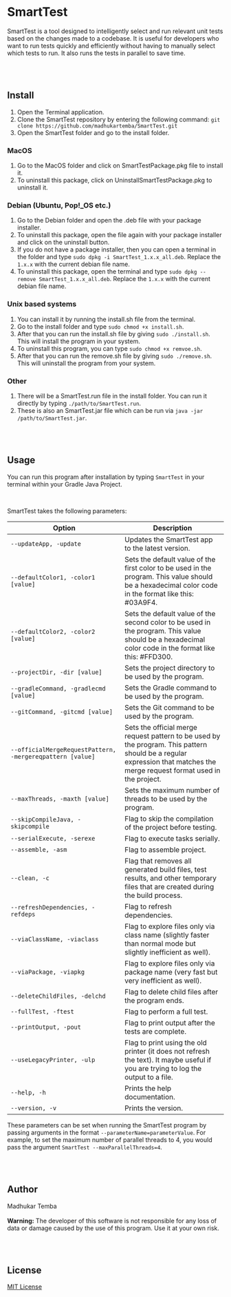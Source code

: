 # SmartTest

<p> SmartTest is a tool designed to intelligently select and run relevant unit tests based on the changes made to a codebase. It is useful for developers who want to run tests quickly and efficiently without having to manually select which tests to run. It also runs the tests in parallel to save time.</p>

<br><br>

## Install

<ol>
<li>Open the Terminal application.</li>
<li>Clone the SmartTest repository by entering the following command: <code>git clone https://github.com/madhukartemba/SmartTest.git</code></li>
<li>Open the SmartTest folder and go to the install folder.</li>
</ol>

### MacOS

<ol>
<li>Go to the MacOS folder and click on SmartTestPackage.pkg file to install it.</li>
<li>To uninstall this package, click on UninstallSmartTestPackage.pkg to uninstall it.</li>
</ol>

### Debian (Ubuntu, Pop!\_OS etc.)

<ol>
<li>Go to the Debian folder and open the .deb file with your package installer.</li>
<li>To uninstall this package, open the file again with your package installer and click on the uninstall button.</li>
<li>If you do not have a package installer, then you can open a terminal in the folder and type <code>sudo dpkg -i SmartTest_1.x.x_all.deb</code>. Replace the <code>1.x.x</code> with the current debian file name.</li>
<li>To uninstall this package, open the terminal and type <code>sudo dpkg --remove SmartTest_1.x.x_all.deb</code>.  Replace the <code>1.x.x</code> with the current debian file name.</li>
</ol>

### Unix based systems

<ol>
<li>You can install it by running the install.sh file from the terminal.</li>
<li>Go to the install folder and type <code>sudo chmod +x install.sh</code>.</li>
<li>After that you can run the install.sh file by giving <code>sudo ./install.sh</code>. This will install the program in your system.</li>
<li>To uninstall this program, you can type <code>sudo chmod +x remvoe.sh</code>.</li>
<li>After that you can run the remove.sh file by giving <code>sudo ./remove.sh</code>. This will uninstall the program from your system.</li>
</ol>

### Other

<ol>
<li> There will be a SmartTest.run file in the install folder. You can run it directly by typing <code>./path/to/SmartTest.run</code>.</li>
<li>These is also an SmartTest.jar file which can be run via <code>java -jar /path/to/SmartTest.jar</code>.</li>
</ol>

<br><br>

## Usage

<p>You can run this program after installation by typing <code>SmartTest</code> in your terminal within your Gradle Java Project.</p>
<br>

<p>SmartTest takes the following parameters:</p>

<table> <thead> <tr> <th>Option</th> <th>Description</th> </tr></thead> <tbody><tr> <td><code>--updateApp, -update</code></td><td>Updates the SmartTest app to the latest version.</td></tr><tr> <td><code>--defaultColor1, -color1 [value]</code></td><td>Sets the default value of the first color to be used in the program. This value should be a hexadecimal color code in the format like this: #03A9F4.</td></tr><tr> <td><code>--defaultColor2, -color2 [value]</code></td><td>Sets the default value of the second color to be used in the program. This value should be a hexadecimal color code in the format like this: #FFD300.</td></tr><tr> <td><code>--projectDir, -dir [value]</code></td><td>Sets the project directory to be used by the program.</td></tr><tr> <td><code>--gradleCommand, -gradlecmd [value]</code></td><td>Sets the Gradle command to be used by the program.</td></tr><tr> <td><code>--gitCommand, -gitcmd [value]</code></td><td>Sets the Git command to be used by the program.</td></tr><tr> <td><code>--officialMergeRequestPattern, -mergereqpattern [value]</code></td><td>Sets the official merge request pattern to be used by the program. This pattern should be a regular expression that matches the merge request format used in the project.</td></tr><tr> <td><code>--maxThreads, -maxth [value]</code></td><td>Sets the maximum number of threads to be used by the program.</td></tr><tr> <td><code>--skipCompileJava, -skipcompile</code></td><td>Flag to skip the compilation of the project before testing.</td></tr><tr> <td><code>--serialExecute, -serexe</code></td><td>Flag to execute tasks serially.</td></tr><tr> <td><code>--assemble, -asm</code></td><td>Flag to assemble project.</td></tr><tr> <td><code>--clean, -c</code></td><td>Flag that removes all generated build files, test results, and other temporary files that are created during the build process.</td></tr><tr> <td><code>--refreshDependencies, -refdeps</code></td><td>Flag to refresh dependencies.</td></tr><tr> <td><code>--viaClassName, -viaclass</code></td><td>Flag to explore files only via class name (slightly faster than normal mode but slightly inefficient as well). </td></tr><tr> <td><code>--viaPackage, -viapkg</code></td><td>Flag to explore files only via package name (very fast but very inefficient as well).</td></tr><tr> <td><code>--deleteChildFiles, -delchd</code></td><td>Flag to delete child files after the program ends.</td></tr><tr> <td><code>--fullTest, -ftest</code></td><td>Flag to perform a full test.</td></tr><tr> <td><code>--printOutput, -pout</code></td><td>Flag to print output after the tests are complete.</td></tr><tr> <td><code>--useLegacyPrinter, -ulp</code></td><td>Flag to print using the old printer (it does not refresh the text). It maybe useful if you are trying to log the output to a file.</td></tr> <tr> <td><code>--help, -h</code></td><td>Prints the help documentation.</td></tr><tr> <td><code>--version, -v</code></td><td>Prints the version.</td></tr></tbody></table>

<p>These parameters can be set when running the SmartTest program by passing arguments in the format <code>--parameterName=parameterValue</code>. For example, to set the maximum number of parallel threads to 4, you would pass the argument <code>SmartTest --maxParallelThreads=4</code>.</p>

<br><br>

## Author

Madhukar Temba
<br><br>
**Warning:** The developer of this software is not responsible for any loss of data or damage caused by the use of this program. Use it at your own risk.

<br><br>

## License

[MIT License](https://opensource.org/license/mit)
